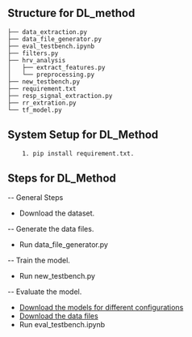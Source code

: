 ## Structure for DL_method
```
├── data_extraction.py
├── data_file_generator.py
├── eval_testbench.ipynb
├── filters.py
├── hrv_analysis
│   ├── extract_features.py
│   └── preprocessing.py
├── new_testbench.py
├── requirement.txt
├── resp_signal_extraction.py
├── rr_extration.py
└── tf_model.py
```
      
## System Setup for DL_Method
        1. pip install requirement.txt.

## Steps for DL_Method
  -- General Steps
  * Download the dataset.
      
  -- Generate the data files.
  * Run data_file_generator.py
  
  -- Train the model.
  * Run new_testbench.py
  
  -- Evaluate the model.
  * [Download the models for different configurations](https://drive.google.com/drive/folders/1wsyNcdeR1MF__zN9J5vhp9xQ8497aoV1?usp=sharing)
  * [Download the data files](https://drive.google.com/drive/folders/1PIaNOR3ddFgQ0L0QK-3v3PvOojIceIZ3?usp=sharing)
  * Run eval_testbench.ipynb
